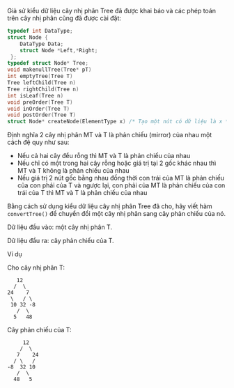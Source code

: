 Giả sử kiểu dữ liệu cây nhị phân Tree đã được khai báo và các phép toán trên cây nhị phân cũng đã được cài đặt:
```c
typedef int DataType;
struct Node {
    DataType Data;
    struct Node *Left,*Right;
 };
typedef struct Node* Tree;
void makenullTree(Tree* pT) 
int emptyTree(Tree T)
Tree leftChild(Tree n)
Tree rightChild(Tree n)
int isLeaf(Tree n)
void preOrder(Tree T)
void inOrder(Tree T)
void postOrder(Tree T)
struct Node* createNode(ElementType x) /* Tạo một nút có dữ liệu là x */
```
Định nghĩa 2 cây nhị phân MT và T là phản chiếu (mirror) của nhau một cách đệ quy như sau:
- Nếu cả hai cây đều rỗng thì MT và T là phản chiếu của nhau
- Nếu chỉ có một trong hai cây rỗng hoặc giá trị tại 2 gốc khác nhau thì MT và T không là phản chiếu của nhau
- Nếu giá trị 2 nút gốc bằng nhau đồng thời con trái của MT là phản chiếu của con phải của T và ngược lại, con phải của MT là phản chiếu của con trái của T thì MT và T là phản chiếu của nhau 

Bằng cách sử dụng kiểu dữ liệu cây nhị phân Tree đã cho, hãy viết hàm `convertTree()` để chuyển đổi một cây nhị phân sang cây phản chiếu của nó.

Dữ liệu đầu vào: một cây nhị phân T.

Dữ liệu đầu ra: cây phản chiếu của T.

Ví dụ

Cho cây nhị phân T:
```
   12
  /  \
24    7
 \   / \
 10 32 -8
   /  \
  5   48
```
Cây phản chiếu của T:
```
     12
    /  \
   7    24
  / \   /
-8  32 10
   /  \
  48   5
```
